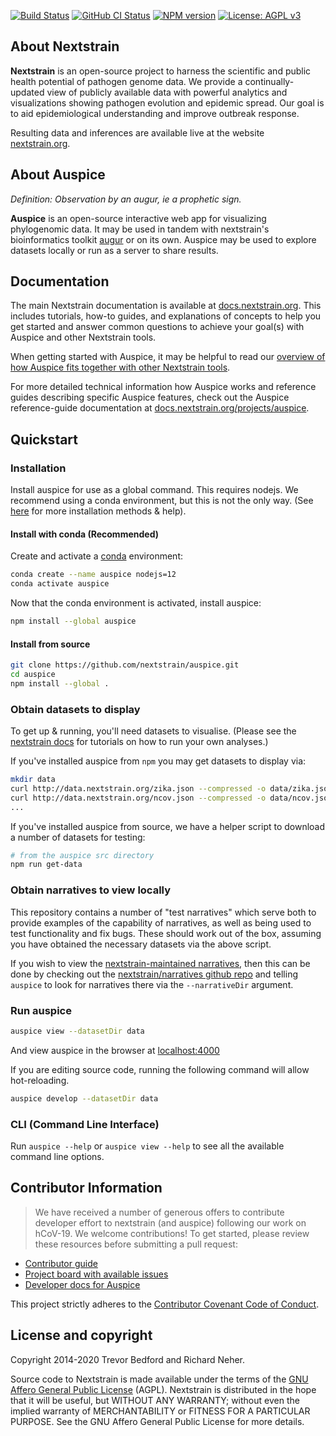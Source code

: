 [![Build Status](https://travis-ci.com/nextstrain/auspice.svg?branch=master)](https://travis-ci.com/nextstrain/auspice)
[![GitHub CI Status](https://travis-ci.com/nextstrain/auspice.svg?branch=master)](https://github.com/nextstrain/auspice/actions?query=workflow%3Aci)
[![NPM version](https://img.shields.io/npm/v/auspice.svg?style=flat)](https://www.npmjs.com/package/auspice)
[![License: AGPL v3](https://img.shields.io/badge/License-AGPL%20v3-blue.svg)](https://www.gnu.org/licenses/agpl-3.0)

## About Nextstrain

**Nextstrain** is an open-source project to harness the scientific and public health potential of pathogen genome data.
We provide a continually-updated view of publicly available data with powerful analytics and visualizations showing pathogen evolution and epidemic spread.
Our goal is to aid epidemiological understanding and improve outbreak response.

Resulting data and inferences are available live at the website [nextstrain.org](https://nextstrain.org).

## About Auspice

*Definition: Observation by an augur, ie a prophetic sign.*

**Auspice** is an open-source interactive web app for visualizing phylogenomic data.
It may be used in tandem with nextstrain's bioinformatics toolkit [augur](https://github.com/nextstrain/augur) or on its own.
Auspice may be used to explore datasets locally or run as a server to share results.

## Documentation

The main Nextstrain documentation is available at [docs.nextstrain.org](https://docs.nextstrain.org/en/latest/index.html). This includes tutorials, how-to guides, and explanations of concepts to help you get started and answer common questions to achieve your goal(s) with Auspice and other Nextstrain tools.

When getting started with Auspice, it may be helpful to read our [overview of how Auspice fits together with other Nextstrain tools](https://docs.nextstrain.org/en/latest/learn/about-nextstrain.html#open-source-tools-for-the-community).

For more detailed technical information how Auspice works and reference guides describing specific Auspice features, check out the Auspice reference-guide documentation at [docs.nextstrain.org/projects/auspice](https://docs.nextstrain.org/projects/auspice/en/stable/index.html).

## Quickstart

### Installation

Install auspice for use as a global command.
This requires nodejs.
We recommend using a conda environment, but this is not the only way.
(See [here](https://nextstrain.github.io/auspice/introduction/install) for more installation methods & help).

#### Install with conda (Recommended)

Create and activate a [conda](https://docs.conda.io) environment:

```bash
conda create --name auspice nodejs=12
conda activate auspice
```

Now that the conda environment is activated, install auspice:

```bash
npm install --global auspice
```

#### Install from source

```bash
git clone https://github.com/nextstrain/auspice.git
cd auspice
npm install --global .
```

### Obtain datasets to display

To get up & running, you'll need datasets to visualise.
(Please see the [nextstrain docs](https://nextstrain.org/docs/) for tutorials on how to run your own analyses.)

If you've installed auspice from `npm` you may get datasets to display via:

```bash
mkdir data
curl http://data.nextstrain.org/zika.json --compressed -o data/zika.json
curl http://data.nextstrain.org/ncov.json --compressed -o data/ncov.json
...
```

If you've installed auspice from source, we have a helper script to download a number of datasets for testing:

```bash
# from the auspice src directory
npm run get-data
```

### Obtain narratives to view locally

This repository contains a number of "test narratives" which serve both to provide examples of the capability of narratives, as well as being used to test functionality and fix bugs. 
These should work out of the box, assuming you have obtained the necessary datasets via the above script.

If you wish to view the [nextstrain-maintained narratives](https://nextstrain.org/docs/contributing/sharing-data), then this can be done by checking out the [nextstrain/narratives github repo](github.com/nextstrain/narratives) and telling `auspice` to look for narratives there via the `--narrativeDir` argument.


### Run auspice

```bash
auspice view --datasetDir data
```

And view auspice in the browser at [localhost:4000](http://localhost:4000)

If you are editing source code, running the following command will allow hot-reloading.

```bash
auspice develop --datasetDir data
```

### CLI (Command Line Interface)

Run `auspice --help` or `auspice view --help` to see all the available command line options.

## Contributor Information

> We have received a number of generous offers to contribute developer effort to nextstrain (and auspice) following our work on hCoV-19. We welcome contributions! To get started, please review these resources before submitting a pull request:

* [Contributor guide](https://github.com/nextstrain/.github/blob/master/CONTRIBUTING.md)  
* [Project board with available issues](https://github.com/orgs/nextstrain/projects/5)
* [Developer docs for Auspice](./DEV_DOCS.md)  

This project strictly adheres to the [Contributor Covenant Code of Conduct](https://github.com/nextstrain/.github/blob/master/CODE_OF_CONDUCT.md).

## License and copyright

Copyright 2014-2020 Trevor Bedford and Richard Neher.

Source code to Nextstrain is made available under the terms of the [GNU Affero General Public License](LICENSE.txt) (AGPL). Nextstrain is distributed in the hope that it will be useful, but WITHOUT ANY WARRANTY; without even the implied warranty of MERCHANTABILITY or FITNESS FOR A PARTICULAR PURPOSE.  See the GNU Affero General Public License for more details.

